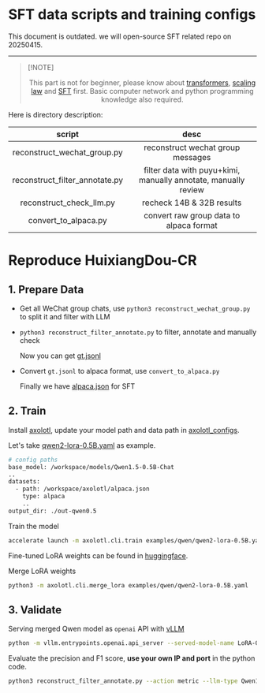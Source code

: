 # SFT data scripts and training configs

This document is outdated. we will open-source SFT related repo on 20250415.

---

> \[!NOTE\]
>
> <div align="center">
> This part is not for beginner, please know about <a href="https://github.com/huggingface/transformers/">transformers</a>, <a href="https://arxiv.org/abs/2203.15556">scaling law</a> and <a href="https://github.com/OpenAccess-AI-Collective/axolotl">SFT</a> first. Basic computer network and python programming knowledge also required.
> </div>

Here is directory description:

|             script             |                              desc                              |
| :----------------------------: | :------------------------------------------------------------: |
|  reconstruct_wechat_group.py   |               reconstruct wechat group messages                |
| reconstruct_filter_annotate.py | filter data with puyu+kimi, manually annotate, manually review |
|    reconstruct_check_llm.py    |                   recheck 14B & 32B results                    |
|      convert_to_alpaca.py      |            convert raw group data to alpaca format             |

# Reproduce HuixiangDou-CR

## 1. Prepare Data

- Get all WeChat group chats, use `python3 reconstruct_wechat_group.py` to split it and filter with LLM

- `python3 reconstruct_filter_annotate.py` to filter, annotate and manually check

  Now you can get [gt.jsonl](https://huggingface.co/datasets/tpoisonooo/HuixiangDou-CR/blob/main/gt.jsonl)

- Convert `gt.jsonl` to alpaca format, use `convert_to_alpaca.py`

  Finally we have [alpaca.json](https://huggingface.co/datasets/tpoisonooo/HuixiangDou-CR/blob/main/alpaca.json) for SFT

## 2. Train

Install [axolotl](https://github.com/OpenAccess-AI-Collective/axolotl), update your model path and data path in [axolotl_configs](./axolotl_configs/).

Let's take [qwen2-lora-0.5B.yaml](./axolotl_configs/qwen2-lora-0.5B.yaml) as example.

```bash
# config paths
base_model: /workspace/models/Qwen1.5-0.5B-Chat
..
datasets:
  - path: /workspace/axolotl/alpaca.json
    type: alpaca
    ..
output_dir: ./out-qwen0.5
```

Train the model

```bash
accelerate launch -m axolotl.cli.train examples/qwen/qwen2-lora-0.5B.yaml
```

Fine-tuned LoRA weights can be found in [huggingface](https://huggingface.co/tpoisonooo).

Merge LoRA weights

```bash
python3 -m axolotl.cli.merge_lora examples/qwen/qwen2-lora-0.5B.yaml
```

## 3. Validate

Serving merged Qwen model as `openai` API with [vLLM](https://github.com/vllm-project/vllm)

```bash
python -m vllm.entrypoints.openai.api_server --served-model-name LoRA-Qwen1.5-0.5B-Chat --model /workspace/axolotl/out-qwen0.5/merged/ --port 29999 --max-model-len 8192
```

Evaluate the precision and F1 score, **use your own IP and port** in the python code.

```bash
python3 reconstruct_filter_annotate.py --action metric --llm-type Qwen1.5-0.5B-Chat
```
